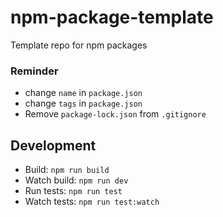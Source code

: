 # npm-package-template

Template repo for npm packages

### Reminder

-   change `name` in `package.json`
-   change `tags` in `package.json`
-   Remove `package-lock.json` from `.gitignore`

## Development

-   Build: `npm run build`
-   Watch build: `npm run dev`
-   Run tests: `npm run test`
-   Watch tests: `npm run test:watch`
